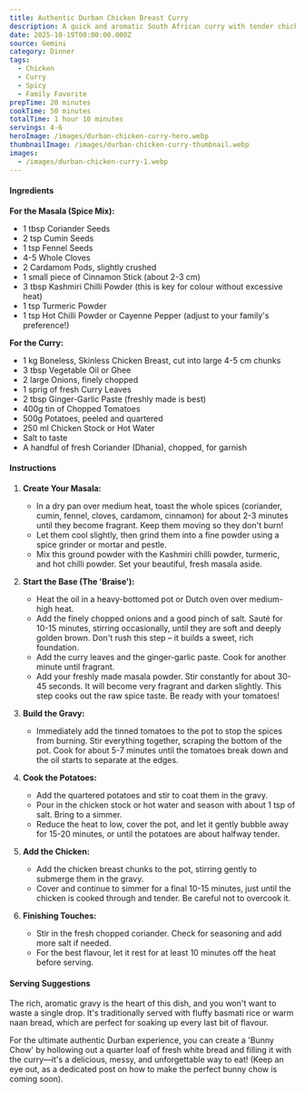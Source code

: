 ```yaml
---
title: Authentic Durban Chicken Breast Curry
description: A quick and aromatic South African curry with tender chicken breast, cooked in a rich, fragrant spice blend with potatoes. Authentic Durban flavor that's perfect for a weeknight.
date: 2025-10-19T00:00:00.000Z
source: Gemini
category: Dinner
tags:
  - Chicken
  - Curry
  - Spicy
  - Family Favorite
prepTime: 20 minutes
cookTime: 50 minutes
totalTime: 1 hour 10 minutes
servings: 4-6
heroImage: /images/durban-chicken-curry-hero.webp
thumbnailImage: /images/durban-chicken-curry-thumbnail.webp
images:
  - /images/durban-chicken-curry-1.webp
---
```


#### **Ingredients**

**For the Masala (Spice Mix):**

* 1 tbsp Coriander Seeds
* 2 tsp Cumin Seeds
* 1 tsp Fennel Seeds
* 4-5 Whole Cloves
* 2 Cardamom Pods, slightly crushed
* 1 small piece of Cinnamon Stick (about 2-3 cm)
* 3 tbsp Kashmiri Chilli Powder (this is key for colour without excessive heat)
* 1 tsp Turmeric Powder
* 1 tsp Hot Chilli Powder or Cayenne Pepper (adjust to your family's preference!)

**For the Curry:**

* 1 kg Boneless, Skinless Chicken Breast, cut into large 4-5 cm chunks
* 3 tbsp Vegetable Oil or Ghee
* 2 large Onions, finely chopped
* 1 sprig of fresh Curry Leaves
* 2 tbsp Ginger-Garlic Paste (freshly made is best)
* 400g tin of Chopped Tomatoes
* 500g Potatoes, peeled and quartered
* 250 ml Chicken Stock or Hot Water
* Salt to taste
* A handful of fresh Coriander (Dhania), chopped, for garnish

#### **Instructions**

1.  **Create Your Masala:**
    * In a dry pan over medium heat, toast the whole spices (coriander, cumin, fennel, cloves, cardamom, cinnamon) for about 2-3 minutes until they become fragrant. Keep them moving so they don't burn!
    * Let them cool slightly, then grind them into a fine powder using a spice grinder or mortar and pestle.
    * Mix this ground powder with the Kashmiri chilli powder, turmeric, and hot chilli powder. Set your beautiful, fresh masala aside.

2.  **Start the Base (The 'Braise'):**
    * Heat the oil in a heavy-bottomed pot or Dutch oven over medium-high heat.
    * Add the finely chopped onions and a good pinch of salt. Sauté for 10-15 minutes, stirring occasionally, until they are soft and deeply golden brown. Don't rush this step – it builds a sweet, rich foundation.
    * Add the curry leaves and the ginger-garlic paste. Cook for another minute until fragrant.
    * Add your freshly made masala powder. Stir constantly for about 30-45 seconds. It will become very fragrant and darken slightly. This step cooks out the raw spice taste. Be ready with your tomatoes!

3.  **Build the Gravy:**
    * Immediately add the tinned tomatoes to the pot to stop the spices from burning. Stir everything together, scraping the bottom of the pot. Cook for about 5-7 minutes until the tomatoes break down and the oil starts to separate at the edges.

4.  **Cook the Potatoes:**
    * Add the quartered potatoes and stir to coat them in the gravy.
    * Pour in the chicken stock or hot water and season with about 1 tsp of salt. Bring to a simmer.
    * Reduce the heat to low, cover the pot, and let it gently bubble away for 15-20 minutes, or until the potatoes are about halfway tender.

5.  **Add the Chicken:**
    * Add the chicken breast chunks to the pot, stirring gently to submerge them in the gravy.
    * Cover and continue to simmer for a final 10-15 minutes, just until the chicken is cooked through and tender. Be careful not to overcook it.

6.  **Finishing Touches:**
    * Stir in the fresh chopped coriander. Check for seasoning and add more salt if needed.
    * For the best flavour, let it rest for at least 10 minutes off the heat before serving.

#### **Serving Suggestions**

The rich, aromatic gravy is the heart of this dish, and you won't want to waste a single drop. It's traditionally served with fluffy basmati rice or warm naan bread, which are perfect for soaking up every last bit of flavour. 

For the ultimate authentic Durban experience, you can create a 'Bunny Chow' by hollowing out a quarter loaf of fresh white bread and filling it with the curry—it's a delicious, messy, and unforgettable way to eat! (Keep an eye out, as a dedicated post on how to make the perfect bunny chow is coming soon).
